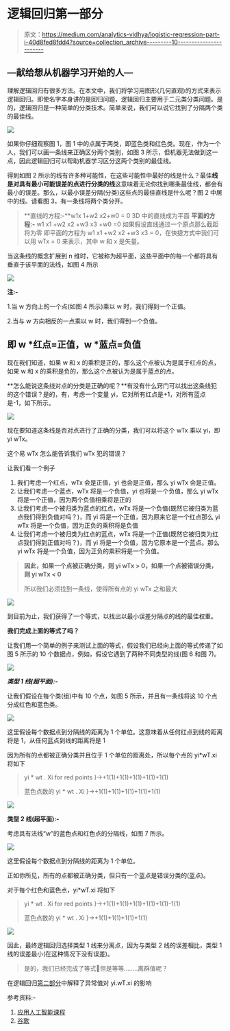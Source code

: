 # 逻辑回归第一部分

> 原文：<https://medium.com/analytics-vidhya/logistic-regression-part-i-40d8fed8fdd4?source=collection_archive---------10----------------------->

## —献给想从机器学习开始的人—

理解逻辑回归有很多方法。在本文中，我们将学习用图形(几何直观)的方式来表示逻辑回归。即使名字本身讲的是回归问题，逻辑回归主要用于二元类分类问题。是的，逻辑回归是一种简单的分类技术。简单来说，我们可以说它找到了分隔两个类的最佳线。

![](img/cc8e47931f628a1766691c980eef88a4.png)

如果你仔细观察图 1，图 1 中的点属于两类，即蓝色类和红色类。现在，作为一个人，我们可以画一条线来正确区分两个类别，如图 3 所示，但机器无法做到这一点，因此逻辑回归可以帮助机器学习区分这两个类别的最佳线。

得到如图 2 所示的线有许多种可能性，在这些可能性中最好的线是什么？最佳**线是对具有最小可能误差的点进行分类的线**这意味着无论你找到哪条最佳线，都会有最小的误差。那么，以最小误差分隔(分类)这些点的最佳直线是什么呢？图 2 中居中的线。请看图 3，有一条线将两个类分开。

> **直线的方程:-**w1x 1+w2 x2+w0 = 0
> 3D 中的直线成为平面
> **平面的方程:-** w1 x1 +w2 x2 +w3 x3 +w0 =0
> 如果假设直线通过一个原点那么截距将为零
> 即平面的方程为 w1 x1 +w2 x2 +w3 x3 = 0，在快捷方式中我们可以用 wTx = 0 来表示，其中 w 和 x 是矢量。

当这条线的概念扩展到 n 维时，它被称为超平面，这些平面中的每一个都将具有垂直于该平面的法线，如图 4 所示

![](img/ecbff19462f5890bd4fef71bf4094c0d.png)

**注:-**

1.当 w 方向上的一个点(如图 4 所示)乘以 w 时，我们得到一个正值。

2.当与 w 方向相反的一点乘以 w 时，我们得到一个负值。

## 即 w *红点=正值，w *蓝点=负值

现在我们知道，如果 w 和 x 的乘积是正的，那么这个点被认为是属于红点的点，如果 w 和 x 的乘积是负的，那么这个点被认为是属于蓝点的点。

**怎么能说这条线对点的分类是正确的呢？**有没有什么窍门可以找出这条线犯的这个错误？是的，有，考虑一个变量 yi，它对所有红点是+1，对所有蓝点是-1，如下所示。

![](img/57491c839ef5010f63f5455bb25a8f4d.png)

现在要知道这条线是否对点进行了正确的分类，我们可以将这个 wTx 乘以 yi，即 yi wTx。

这个易 wTx 怎么能告诉我们 wTx 犯的错误？

让我们看一个例子

1.  我们考虑一个红点，wTx 会是正值，yi 也会是正值，那么 yi wTx 会是正值。
2.  让我们考虑一个蓝点，wTx 将是一个负值，yi 也将是一个负值，那么 yi wTx 将是一个正值，因为两个负值相乘将是正的
3.  让我们考虑一个被归类为蓝点的红点，wTx 将是一个负值(既然它被归类为蓝点我们得到负值对吗？)，而 yi 将是一个正值，因为原来它是一个红点那么 yi wTx 将是一个负值，因为正负的乘积将是负值
4.  让我们考虑一个被归类为红点的蓝点，wTx 将是一个正值(既然它被归类为红点我们得到正值对吗？)，而 yi 将是一个负值，因为它原本是一个蓝点。那么 yi wTx 将是一个负值，因为正负的乘积将是一个负值。

> **因此，如果一个点被正确分类，则 yi wTx > 0，如果一个点被错误分类，则 yi wTx < 0**
> 
> 所以我们必须找到一条线，使得所有点的 yi wTx 之和最大

![](img/85a480ad3f81830e11477fda72e07861.png)

到目前为止，我们获得了一个等式，以找出以最小误差分隔点的线的最佳权重。

**我们完成上面的等式了吗？**

让我们用一个简单的例子来测试上面的等式，假设我们已经向上面的等式传递了如图 5 所示的 10 个数据点，例如，假设它遇到了两种不同类型的线(图 6 和图 7)。

![](img/dcc26950c51fde6d50848cb34e414556.png)

***类型 1 线(超平面):-***

让我们假设在每个类(组)中有 10 个点，如图 5 所示，并且有一条线将这 10 个点分成红色和蓝色类。

![](img/468fb0eb1b7b132caa1787f55550c58f.png)

这里假设每个数据点到分隔线的距离为 1 个单位。这意味着从任何红点到线的距离将是 1，从任何蓝点到线的距离将是 1

因为所有的点都被正确分类并且位于 1 个单位的距离处，所以每个点的 yi*wT.xi 将如下

> yi * wt . Xi for red points }→+1(1)+1(1)+1(1)+1(1)+1(1)
> 
> 蓝色点数的 yi * wt . Xi }→+1(1)+1(1)+1(1)+1(1)+1(1)

![](img/3789f1fb06df096f3471d0add92c79a8.png)

**类型 2 线(超平面):-**

考虑具有法线“w”的蓝色点和红色点的分隔线，如图 7 所示。

![](img/62dc463f65dc38142a74f2766927ed0e.png)

这里假设每个数据点到分隔线的距离为 1 个单位。

正如你所见，所有的点都被正确分类，但只有一个蓝点是错误分类的(蓝点)。

对于每个红色和蓝色点，yi*wT.xi 将如下

> yi * wt . Xi for red points }→+1(1)+1(1)+1(1)+1(1)+1(1)-1(1)
> 
> 蓝色点数的 yi * wt . Xi }→+1(1)+1(1)+1(1)+1(1)

![](img/18546b34b14b5ab3d03f19c02a3ef7a8.png)

因此，最终逻辑回归选择类型 1 线来分离点，因为与类型 2 线的误差相比，类型 1 线的误差最小(在这种情况下没有误差)。

> 是的，我们已经完成了等式🤔但是等等……..离群值呢？

在逻辑回归[第二部分](/@yernagulahemanth/logistic-regression-part-ii-909e72cc8f9f)中解释了异常值对 yi.wT.xi 的影响

参考资料:-

1.  [应用人工智能课程](https://www.appliedaicourse.com)
2.  [谷歌](http://www.google.com)